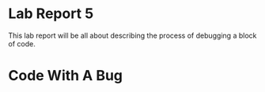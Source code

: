 # Lab Report 5
This lab report will be all about describing the process of debugging a block of code.

# Code With A Bug

